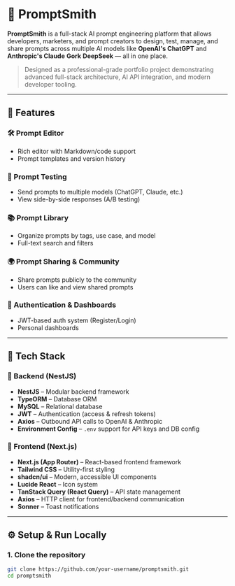 # 🧠 PromptSmith

**PromptSmith** is a full-stack AI prompt engineering platform that allows developers, marketers, and prompt creators to design, test, manage, and share prompts across multiple AI models like **OpenAI's ChatGPT** and **Anthropic's Claude** **Gork** **DeepSeek** — all in one place.

> Designed as a professional-grade portfolio project demonstrating advanced full-stack architecture, AI API integration, and modern developer tooling.

---

## 🚀 Features

### 🛠 Prompt Editor
- Rich editor with Markdown/code support
- Prompt templates and version history

### 🧪 Prompt Testing
- Send prompts to multiple models (ChatGPT, Claude, etc.)
- View side-by-side responses (A/B testing)

### 📚 Prompt Library
- Organize prompts by tags, use case, and model
- Full-text search and filters

### 🌍 Prompt Sharing & Community
- Share prompts publicly to the community
- Users can like and view shared prompts

### 👥 Authentication & Dashboards
- JWT-based auth system (Register/Login)
- Personal dashboards



---

## 🧱 Tech Stack

### 🔧 Backend (NestJS)
- **NestJS** – Modular backend framework
- **TypeORM** – Database ORM
- **MySQL** – Relational database
- **JWT** – Authentication (access & refresh tokens)
- **Axios** – Outbound API calls to OpenAI & Anthropic
- **Environment Config** – `.env` support for API keys and DB config

### 🎨 Frontend (Next.js)
- **Next.js (App Router)** – React-based frontend framework
- **Tailwind CSS** – Utility-first styling
- **shadcn/ui** – Modern, accessible UI components
- **Lucide React** – Icon system
- **TanStack Query (React Query)** – API state management
- **Axios** – HTTP client for frontend/backend communication
- **Sonner** – Toast notifications

---

## ⚙️ Setup & Run Locally

### 1. Clone the repository
```bash
git clone https://github.com/your-username/promptsmith.git
cd promptsmith
